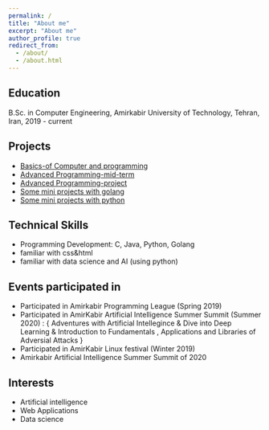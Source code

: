 ```yaml
---
permalink: /
title: "About me"
excerpt: "About me"
author_profile: true
redirect_from: 
  - /about/
  - /about.html
---
```


Education
------
B.Sc. in Computer Engineering, Amirkabir University of Technology, Tehran, Iran, 2019 - current



Projects
------
* [Basics-of Computer and programming](https://github.com/Armingodiz/Basics-of-Computer-and-programming)
* [Advanced Programming-mid-term](https://github.com/Armingodiz/Advanced-Programming-mid-term-Projects)
* [Advanced Programming-project](https://github.com/Armingodiz/Advanced-programming-final-project)
* [Some mini projects with golang ](https://github.com/Armingodiz/go-stuff)
* [Some mini projects with python ](https://github.com/Armingodiz/python-stuff)






Technical Skills
-----
* Programming Development: C, Java, Python, Golang
* familiar with css&html
* familiar with data science and AI (using python)




Events participated in 
------
* Participated in Amirkabir Programming League (Spring 2019)
* Participated in AmirKabir Artificial Intelligence Summer Summit (Summer 2020) : { Adventures with Artificial Intellegince & Dive into Deep Learning &  Introduction   to Fundamentals , Applications and Libraries of Adversial Attacks }
* Participated in AmirKabir Linux festival (Winter 2019)
* Amirkabir Artificial Intelligence Summer Summit of 2020



Interests
------
* Artificial intelligence 
* Web Applications 
* Data science 
